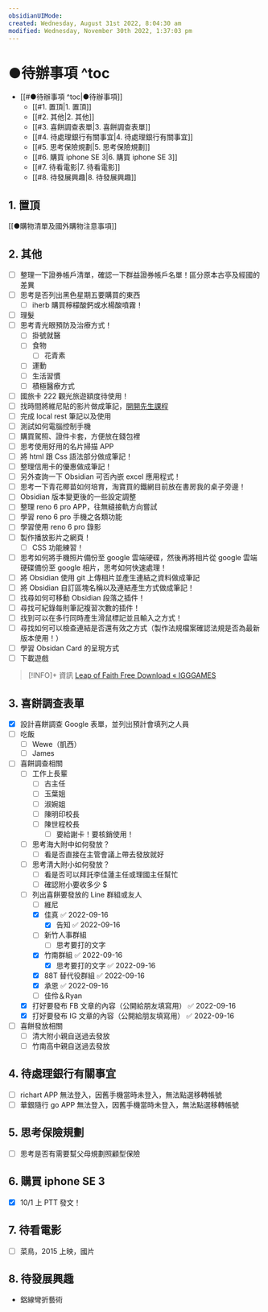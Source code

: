 ```yaml
---
obsidianUIMode: 
created: Wednesday, August 31st 2022, 8:04:30 am
modified: Wednesday, November 30th 2022, 1:37:03 pm
---
```


# ●待辦事項 ^toc

- [[#●待辦事項 ^toc|●待辦事項]]
	- [[#1. 置頂|1. 置頂]]
	- [[#2. 其他|2. 其他]]
	- [[#3. 喜餅調查表單|3. 喜餅調查表單]]
	- [[#4. 待處理銀行有關事宜|4. 待處理銀行有關事宜]]
	- [[#5. 思考保險規劃|5. 思考保險規劃]]
	- [[#6. 購買 iphone SE 3|6. 購買 iphone SE 3]]
	- [[#7. 待看電影|7. 待看電影]]
	- [[#8. 待發展興趣|8. 待發展興趣]]

## 1. 置頂
[[●購物清單及國外購物注意事項]]
## 2. 其他
- [ ] 整理一下證券帳戶清單，確認一下群益證券帳戶名單！區分原本古亭及經國的差異
- [ ] 思考是否列出黑色星期五要購買的東西
	- [ ] iherb 購買檸檬酸鈣或水楊酸噴霧！
- [ ] 理髮
- [ ] 思考青光眼預防及治療方式！
	- [ ] 掛號就醫
	- [ ] 食物
		- [ ] 花青素
	- [ ] 運動
	- [ ] 生活習慣
	- [ ] 積極醫療方式
- [ ] 國旅卡 222 觀光旅遊額度待使用！
- [ ] 找時間將維尼貼的影片做成筆記，[開開先生課程](https://www.youtube.com/watch?v=vFSKKSP-vs0&t=759s)
- [ ] 完成 local rest 筆記以及使用
- [ ] 測試如何電腦控制手機
- [ ] 購買駕照、證件卡套，方便放在錢包裡
- [ ] 思考使用好用的名片掃描 APP
- [ ] 將 html 跟 Css 語法部分做成筆記！
- [ ] 整理信用卡的優惠做成筆記！
- [ ] 另外查詢一下 Obsidian 可否內嵌 excel 應用程式！
- [ ] 思考一下青花椰苗如何培育，淘寶買的鐵網目前放在書房我的桌子旁邊！
- [ ] Obsidian 版本變更後的一些設定調整
- [ ] 整理 reno 6 pro APP，往無縫接軌方向嘗試 
- [ ] 學習 reno 6 pro 手機之各類功能
- [ ] 學習使用 reno 6 pro 錄影
- [ ] 製作播放影片之網頁！
	- [ ] CSS 功能練習！
- [ ] 思考如何將手機照片備份至 google 雲端硬碟，然後再將相片從 google 雲端硬碟備份至 google 相片，思考如何快速處理！
- [ ] 將 Obsidian 使用 git 上傳相片並產生連結之資料做成筆記
- [ ] 將 Obsidian 自訂區塊名稱以及連結產生方式做成筆記！
- [ ] 找尋如何可移動 Obsidian 段落之插件！
- [ ] 尋找可紀錄每則筆記複習次數的插件！
- [ ] 找到可以在多行同時產生滑鼠標記並且輸入之方式！
- [ ] 尋找如何可以檢查連結是否還有效之方式（製作法規檔案確認法規是否為最新版本使用！）
- [ ] 學習 Obsidan Card 的呈現方式
- [ ] 下載遊戲 

 > [!INFO]+ 資訊
> [Leap of Faith Free Download « IGGGAMES](https://igg-games.com/leap-of-faith-free-download.html)

## 3. 喜餅調查表單
- [x] 設計喜餅調查 Google 表單，並列出預計會填列之人員
- [ ] 吃飯
	- [ ] Wewe（凱西）
	- [ ] James
- [ ] 喜餅調查相關 
	- [ ] 工作上長輩
		- [ ] 古主任
		- [ ] 玉葉姐
		- [ ] 淑婉姐
		- [ ] 陳明印校長
		- [ ] 陳世程校長
			- [ ] 要給謝卡！要核銷使用！
	- [ ] 思考海大附中如何發放？
		- [ ] 看是否直接在主管會議上帶去發放就好
	- [ ] 思考清大附小如何發放？
		- [ ] 看是否可以拜託李佳蓮主任或理國主任幫忙
		- [ ] 確認附小要收多少 $
	- [ ] 列出喜餅要發放的 Line 群組或友人
		- [ ] 維尼
		- [x] 佳真 ✅ 2022-09-16
			- [x] 告知 ✅ 2022-09-16
		- [ ] 新竹人事群組
			- [ ] 思考要打的文字
		- [x] 竹南群組 ✅ 2022-09-16
			- [x] 思考要打的文字 ✅ 2022-09-16
		- [x] 88T 替代役群組 ✅ 2022-09-16
		- [x] 承恩 ✅ 2022-09-16
		- [ ] 佳伶＆Ryan
	- [x] 打好要發布 FB 文章的內容（公開給朋友填寫用） ✅ 2022-09-16
	- [x] 打好要發布 IG 文章的內容（公開給朋友填寫用） ✅ 2022-09-16
- [ ] 喜餅發放相關
	- [ ] 清大附小親自送過去發放
	- [ ] 竹南高中親自送過去發放

## 4. 待處理銀行有關事宜
- [ ] richart APP 無法登入，因舊手機當時未登入，無法點選移轉帳號
- [ ] 華銀隨行 go APP 無法登入，因舊手機當時未登入，無法點選移轉帳號

## 5. 思考保險規劃
- [ ] 思考是否有需要幫父母規劃照顧型保險

## 6. 購買 iphone SE 3
- [x] 10/1 上 PTT 發文！

## 7. 待看電影
- [ ] 菜鳥，2015 上映，國片

## 8. 待發展興趣
- 鋁線彎折藝術